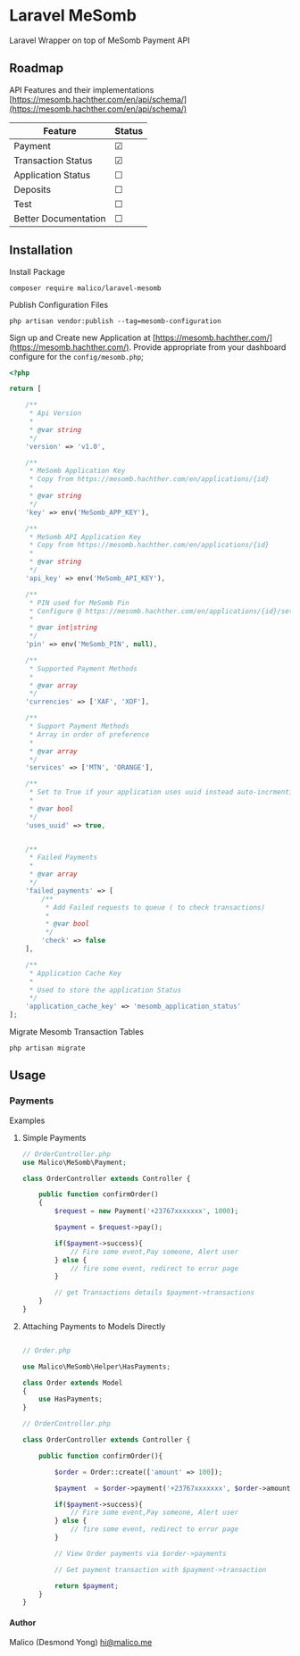# Laravel MeSomb

Laravel Wrapper on top of MeSomb Payment API

## Roadmap

API Features and their implementations [https://mesomb.hachther.com/en/api/schema/](https://mesomb.hachther.com/en/api/schema/)

| Feature              | Status  |
| -------------------- | ------- |
| Payment              | &#9745; |
| Transaction Status   | &#9745; |
| Application Status   | &#9744; |
| Deposits             | &#9744; |
| Test                 | &#9744; |
| Better Documentation | &#9744; |

## Installation

Install Package

```shell
composer require malico/laravel-mesomb
```

Publish Configuration Files

```shell
php artisan vendor:publish --tag=mesomb-configuration
```

Sign up and Create new Application at [https://mesomb.hachther.com/](https://mesomb.hachther.com/). Provide appropriate from your dashboard configure for the `config/mesomb.php`;

```php
<?php

return [

    /**
     * Api Version
     *
     * @var string
     */
    'version' => 'v1.0',

    /**
     * MeSomb Application Key
     * Copy from https://mesomb.hachther.com/en/applications/{id}
     *
     * @var string
     */
    'key' => env('MeSomb_APP_KEY'),

    /**
     * MeSomb API Application Key
     * Copy from https://mesomb.hachther.com/en/applications/{id}
     *
     * @var string
     */
    'api_key' => env('MeSomb_API_KEY'),

    /**
     * PIN used for MeSomb Pin
     * Configure @ https://mesomb.hachther.com/en/applications/{id}/settings/setpin/
     *
     * @var int|string
     */
    'pin' => env('MeSomb_PIN', null),

    /**
     * Supported Payment Methods
     *
     * @var array
     */
    'currencies' => ['XAF', 'XOF'],

    /**
     * Support Payment Methods
     * Array in order of preference
     *
     * @var array
     */
    'services' => ['MTN', 'ORANGE'],

    /**
     * Set to True if your application uses uuid instead auto-incrmenting ids
     *
     * @var bool
     */
    'uses_uuid' => true,


    /**
     * Failed Payments
     *
     * @var array
     */
    'failed_payments' => [
        /**
         * Add Failed requests to queue ( to check transactions)
         *
         * @var bool
         */
        'check' => false
    ],

    /**
     * Application Cache Key
     *
     * Used to store the application Status
     */
    'application_cache_key' => 'mesomb_application_status'
];

```

Migrate Mesomb Transaction Tables

```shell
php artisan migrate
```

## Usage

### Payments

Examples

1. Simple Payments

    ```php
    // OrderController.php
    use Malico\MeSomb\Payment;

    class OrderController extends Controller {

        public function confirmOrder()
        {
            $request = new Payment('+23767xxxxxxx', 1000);

            $payment = $request->pay();

            if($payment->success){
                // Fire some event,Pay someone, Alert user
            } else {
                // fire some event, redirect to error page
            }

            // get Transactions details $payment->transactions
        }
    }
    ```

2. Attaching Payments to Models Directly

    ```php

    // Order.php

    use Malico\MeSomb\Helper\HasPayments;

    class Order extends Model
    {
        use HasPayments;
    }

    // OrderController.php

    class OrderController extends Controller {

        public function confirmOrder(){

            $order = Order::create(['amount' => 100]);

            $payment  = $order->payment('+23767xxxxxxx', $order->amount)->pay();

            if($payment->success){
                // Fire some event,Pay someone, Alert user
            } else {
                // fire some event, redirect to error page
            }

            // View Order payments via $order->payments

            // Get payment transaction with $payment->transaction

            return $payment;
        }
    }
    ```

#### Author

Malico (Desmond Yong)
[hi@malico.me](hi@malico.me)
